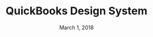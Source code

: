 ---
layout: post
date: March 1, 2018
title: QuickBooks Design System
company: QuickBooks
link: https://designsystem.quickbooks.com/
image: images/qbds.jpg
description: The QuickBooks Design System mission is to deliver delightful customer experiences that elevate our brand.

---